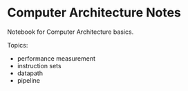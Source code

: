 Computer Architecture Notes
=========================

Notebook for Computer Architecture basics.

Topics:

- performance measurement
- instruction sets
- datapath
- pipeline
